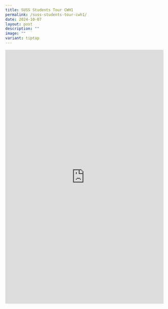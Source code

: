 ```yaml
---
title: SUSS Students Tour CWH1
permalink: /suss-students-tour-cwh1/
date: 2024-10-07
layout: post
description: ""
image: ""
variant: tiptap
---
```

<div class="iframe-wrapper">
<iframe style="border:none;overflow:hidden" height="803" width="500" allowfullscreen="true" frameborder="0" src="https://www.facebook.com/plugins/post.php?href=https%3A%2F%2Fwww.facebook.com%2Falpshealthcaresupplychain%2Fposts%2Fpfbid0pbWQmyMk6Nh5Q2wX586Mz76BgNfyZxw16Z14JK49PtzHKreHicDPfzZtvpj8W2sAl&amp;show_text=true&amp;width=500"></iframe>
</div>
<p></p>